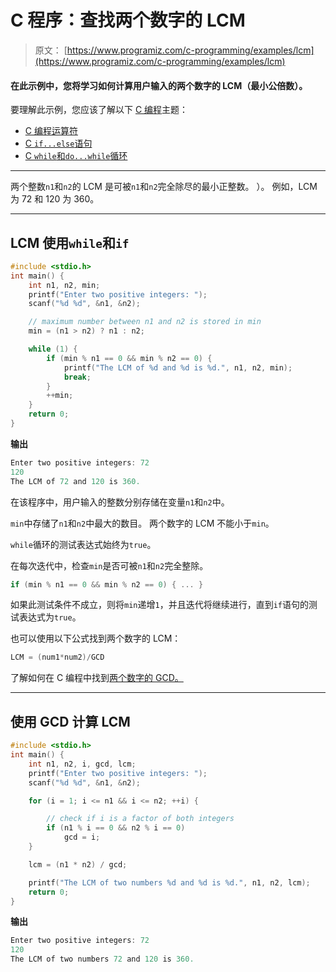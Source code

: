 # C 程序：查找两个数字的 LCM

> 原文： [https://www.programiz.com/c-programming/examples/lcm](https://www.programiz.com/c-programming/examples/lcm)

#### 在此示例中，您将学习如何计算用户输入的两个数字的 LCM（最小公倍数）。

要理解此示例，您应该了解以下 [C 编程](/c-programming "C tutorial")主题：

*   [C 编程运算符](/c-programming/c-operators)
*   [C `if...else`语句](/c-programming/c-if-else-statement)
*   [C `while`和`do...while`循环](/c-programming/c-do-while-loops)

* * *

两个整数`n1`和`n2`的 LCM 是可被`n1`和`n2`完全除尽的最小正整数。 ）。 例如，LCM 为 72 和 120 为 360。

* * *

## LCM 使用`while`和`if`

```c
#include <stdio.h>
int main() {
    int n1, n2, min;
    printf("Enter two positive integers: ");
    scanf("%d %d", &n1, &n2);

    // maximum number between n1 and n2 is stored in min
    min = (n1 > n2) ? n1 : n2;

    while (1) {
        if (min % n1 == 0 && min % n2 == 0) {
            printf("The LCM of %d and %d is %d.", n1, n2, min);
            break;
        }
        ++min;
    }
    return 0;
} 
```

**输出**

```c
Enter two positive integers: 72
120
The LCM of 72 and 120 is 360. 
```

在该程序中，用户输入的整数分别存储在变量`n1`和`n2`中。

`min`中存储了`n1`和`n2`中最大的数目。 两个数字的 LCM 不能小于`min`。

`while`循环的测试表达式始终为`true`。

在每次迭代中，检查`min`是否可被`n1`和`n2`完全整除。

```c
if (min % n1 == 0 && min % n2 == 0) { ... }

```

如果此测试条件不成立，则将`min`递增`1`，并且迭代将继续进行，直到`if`语句的测试表达式为`true`。

也可以使用以下公式找到两个数字的 LCM：

```c
LCM = (num1*num2)/GCD

```

了解如何在 C 编程中找到[两个数字的 GCD。](https://www.programiz.com/c-programming/examples/hcf-gcd)

* * *

## 使用 GCD 计算 LCM

```c
#include <stdio.h>
int main() {
    int n1, n2, i, gcd, lcm;
    printf("Enter two positive integers: ");
    scanf("%d %d", &n1, &n2);

    for (i = 1; i <= n1 && i <= n2; ++i) {

        // check if i is a factor of both integers
        if (n1 % i == 0 && n2 % i == 0)
            gcd = i;
    }

    lcm = (n1 * n2) / gcd;

    printf("The LCM of two numbers %d and %d is %d.", n1, n2, lcm);
    return 0;
} 
```

**输出**

```c
Enter two positive integers: 72
120
The LCM of two numbers 72 and 120 is 360. 
```